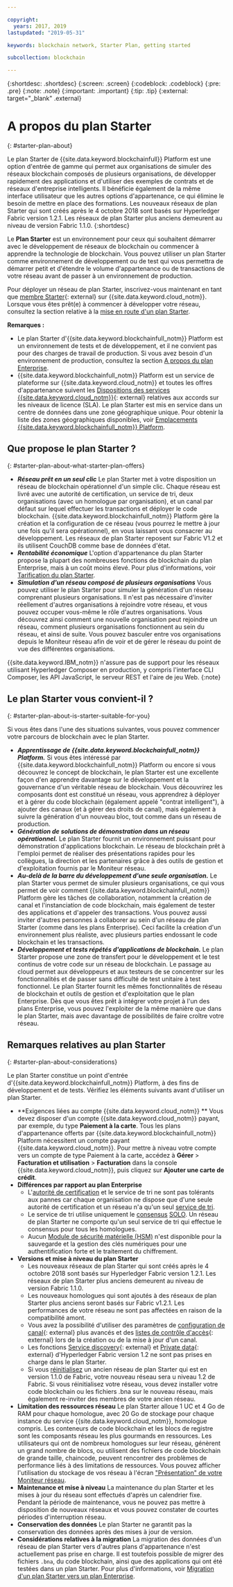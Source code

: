 ```yaml
---

copyright:
  years: 2017, 2019
lastupdated: "2019-05-31"

keywords: blockchain network, Starter Plan, getting started

subcollection: blockchain

---
```


{:shortdesc: .shortdesc}
{:screen: .screen}
{:codeblock: .codeblock}
{:pre: .pre}
{:note: .note}
{:important: .important}
{:tip: .tip}
{:external: target="_blank" .external}

# A propos du plan Starter
{: #starter-plan-about}

<!--[placeholder] Starter Plan is deprecated on May 30. No new Starter Plan networks can be created then. Your existing networks are not affected, but you can use them and get IBM's support on them for only another 30 days. You might consider using {{site.data.keyword.blockchainfull_notm}} Platform free 2.0 beta instead.
{: note} -->

Le plan Starter de {{site.data.keyword.blockchainfull}} Platform est une option d'entrée de gamme qui permet aux organisations de simuler des réseaux blockchain composés de plusieurs organisations, de développer rapidement des applications et d'utiliser des exemples de contrats et de réseaux d'entreprise intelligents. Il bénéficie également de la même interface utilisateur que les autres options d'appartenance, ce qui élimine le besoin de mettre en place des formations. Les nouveaux réseaux de plan Starter qui sont créés après le 4 octobre 2018 sont basés sur Hyperledger Fabric version 1.2.1. Les réseaux de plan Starter plus anciens demeurent au niveau de version Fabric 1.1.0.
{:shortdesc}

Le **Plan Starter** est un environnement pour ceux qui souhaitent démarrer avec le développement de réseaux de blockchain ou commencer à apprendre la technologie de blockchain. Vous pouvez utiliser un plan Starter comme environnement de développement ou de test qui vous permettra de démarrer petit et d'étendre le volume d'appartenance ou de transactions de votre réseau avant de passer à un environnement de production.

 Pour déployer un réseau de plan Starter, inscrivez-vous maintenant en tant que [membre Starter](https://cloud.ibm.com/catalog/services/ibm-blockchain-5-prod){: external} sur {{site.data.keyword.cloud_notm}}. Lorsque vous êtes prêt(e) à commencer à développer votre réseau, consultez la section relative à la [mise en route d'un plan Starter](/docs/services/blockchain?topic=blockchain-getting-started-with-starter-plan#getting-started-with-starter-plan).


**Remarques :**
- Le plan Starter d'{{site.data.keyword.blockchainfull_notm}} Platform est un environnement de tests et de développement, et il ne convient pas pour des charges de travail de production. Si vous avez besoin d'un environnement de production, consultez la section [A propos du plan Enterprise](/docs/services/blockchain?topic=blockchain-enterprise-plan-about#enterprise-plan-about).
- {{site.data.keyword.blockchainfull_notm}} Platform est un service de plateforme sur {{site.data.keyword.cloud_notm}} et toutes les offres d'appartenance suivent les [Dispositions des services {{site.data.keyword.cloud_notm}}](http://www-03.ibm.com/software/sla/sladb.nsf/sla/bm){: external} relatives aux accords sur les niveaux de licence (SLA). Le plan Starter est mis en service dans un centre de données dans une zone géographique unique. Pour obtenir la liste des zones géographiques disponibles, voir [Emplacements {{site.data.keyword.blockchainfull_notm}} Platform](/docs/services/blockchain?topic=blockchain-ibp-regions-locations#ibp-regions-locations).

## Que propose le plan Starter ?
{: #starter-plan-about-what-starter-plan-offers}

- **_Réseau prêt en un seul clic_**
    Le plan Starter met à votre disposition un réseau de blockchain opérationnel d'un simple clic. Chaque réseau est livré avec une autorité de certification, un service de tri, deux organisations (avec un homologue par organisation), et un canal par défaut sur lequel effectuer les transactions et déployer le code blockchain. {{site.data.keyword.blockchainfull_notm}} Platform gère la création et la configuration de ce réseau (vous pourrez le mettre à jour une fois qu'il sera opérationnel), en vous laissant vous consacrer au développement. Les réseaux de plan Starter reposent sur Fabric V1.2 et ils utilisent CouchDB comme base de données d'état.
- **_Rentabilité économique_**
    L'option d'appartenance du plan Starter propose la plupart des nombreuses fonctions de blockchain du plan Enterprise, mais à un coût moins élevé. Pour plus d'informations, voir [Tarification du plan Starter](/docs/services/blockchain/howto?topic=blockchain-ibp-pricing#ibp-pricing-starter-pricing).
- **_Simulation d'un réseau composé de plusieurs organisations_**
    Vous pouvez utiliser le plan Starter pour simuler la génération d'un réseau comprenant plusieurs organisations. Il n'est pas nécessaire d'inviter réellement d'autres organisations à rejoindre votre réseau, et vous pouvez occuper vous-même le rôle d'autres organisations. Vous découvrez ainsi comment une nouvelle organisation peut rejoindre un réseau, comment plusieurs organisations fonctionnent au sein du réseau, et ainsi de suite. Vous pouvez basculer entre vos organisations depuis le Moniteur réseau afin de voir et de gérer le réseau du point de vue des différentes organisations.

{{site.data.keyword.IBM_notm}} n'assure pas de support pour les réseaux utilisant Hyperledger Composer en production, y compris l'interface CLI Composer, les API JavaScript, le serveur REST et l'aire de jeu Web.
{:note}

## Le plan Starter vous convient-il ?
{: #starter-plan-about-is-starter-suitable-for-you}

Si vous êtes dans l'une des situations suivantes, vous pouvez commencer votre parcours de blockchain avec le plan Starter.
- **_Apprentissage de {{site.data.keyword.blockchainfull_notm}} Platform._**
    Si vous êtes intéressé par {{site.data.keyword.blockchainfull_notm}} Platform ou encore si vous découvrez le concept de blockchain, le plan Starter est une excellente façon d'en apprendre davantage sur le développement et la gouvernance d'un véritable réseau de blockchain. Vous découvrirez les composants dont est constitué un réseau, vous apprendrez à déployer et à gérer du code blockchain (également appelé "contrat intelligent"), à ajouter des canaux (et à gérer des droits de canal), mais également à suivre la génération d'un nouveau bloc, tout comme dans un réseau de production.
- **_Génération de solutions de démonstration dans un réseau opérationnel._**
    Le plan Starter fournit un environnement puissant pour démonstration d'applications blockchain. Le réseau de blockchain prêt à l'emploi permet de réaliser des présentations rapides pour les collègues, la direction et les partenaires grâce à des outils de gestion et d'exploitation fournis par le Moniteur réseau.
- **_Au-delà de la barre du développement d'une seule organisation._**
    Le plan Starter vous permet de simuler plusieurs organisations, ce qui vous permet de voir comment {{site.data.keyword.blockchainfull_notm}} Platform gère les tâches de collaboration, notamment la création de canal et l'instanciation de code blockchain, mais également de tester des applications et d'appeler des transactions. Vous pouvez aussi inviter d'autres personnes à collaborer au sein d'un réseau de plan Starter (comme dans les plans Enterprise). Ceci facilite la création d'un environnement plus réaliste, avec plusieurs parties endossant le code blockchain et les transactions.
- **_Développement et tests répétés d'applications de blockchain._**
    Le plan Starter propose une zone de transfert pour le développement et le test continus de votre code sur un réseau de blockchain. Le passage au cloud permet aux développeurs et aux testeurs de se concentrer sur les fonctionnalités et de passer sans difficulté de test unitaire à test fonctionnel. Le plan Starter fournit les mêmes fonctionnalités de réseau de blockchain et outils de gestion et d'exploitation que le plan Enterprise. Dès que vous êtes prêt à intégrer votre projet à l'un des plans Enterprise, vous pouvez l'exploiter de la même manière que dans le plan Starter, mais avec davantage de possibilités de faire croître votre réseau.

## Remarques relatives au plan Starter
{: #starter-plan-about-considerations}

Le plan Starter constitue un point d'entrée d'{{site.data.keyword.blockchainfull_notm}} Platform, à des fins de développement et de tests.  Vérifiez les éléments suivants avant d'utiliser un plan Starter.

- **Exigences liées au compte {{site.data.keyword.cloud_notm}} **
    Vous devez disposer d'un compte {{site.data.keyword.cloud_notm}} payant, par exemple, du type **Paiement à la carte**. Tous les plans d'appartenance offerts par {{site.data.keyword.blockchainfull_notm}} Platform nécessitent un compte payant {{site.data.keyword.cloud_notm}}. Pour mettre à niveau votre compte vers un compte de type Paiement à la carte, accédez à **Gérer** > **Facturation et utilisation** > **Facturation** dans la console {{site.data.keyword.cloud_notm}}, puis cliquez sur **Ajouter une carte de crédit**.
- **Différences par rapport au plan Enterprise**
    - L'[autorité de certification](/docs/services/blockchain?topic=blockchain-glossary#glossary-CA) et le service de tri ne sont pas tolérants aux pannes car chaque organisation ne dispose que d'une seule autorité de certification et un réseau n'a qu'un seul [service de tri](/docs/services/blockchain?topic=blockchain-glossary#glossary-orderer).
    - Le service de tri utilise uniquement le [consensus](/docs/services/blockchain?topic=blockchain-glossary#glossary-consensus) [SOLO](/docs/services/blockchain?topic=blockchain-glossary#glossary-solo). Un réseau de plan Starter ne comporte qu'un seul service de tri qui effectue le consensus pour tous les homologues.
    - Aucun [Module de sécurité matérielle (HSM)](/docs/services/blockchain?topic=blockchain-glossary#glossary-hsm) n'est disponible pour la sauvegarde et la gestion des clés numériques pour une authentification forte et le traitement du chiffrement.
- **Versions et mise à niveau du plan Starter**
    - Les nouveaux réseaux de plan Starter qui sont créés après le 4 octobre 2018 sont basés sur Hyperledger Fabric version 1.2.1. Les réseaux de plan Starter plus anciens demeurent au niveau de version Fabric 1.1.0.
    - Les nouveaux homologues qui sont ajoutés à des réseaux de plan Starter plus anciens seront basés sur Fabric v1.2.1. Les performances de votre réseau ne sont pas affectées en raison de la compatibilité amont.
    - Vous avez la possibilité d'utiliser des paramètres de [configuration de canal](https://hyperledger-fabric.readthedocs.io/en/release-1.2/config_update.html){: external} plus avancés et des [listes de contrôle d'accès](https://hyperledger-fabric.readthedocs.io/en/release-1.2/access_control.html){: external} lors de la création ou de la mise à jour d'un canal.
    - Les fonctions [Service discovery](https://hyperledger-fabric.readthedocs.io/en/release-1.2/discovery-overview.html){: external} et [Private data](https://hyperledger-fabric.readthedocs.io/en/release-1.2/private-data/private-data.html){: external} d'Hyperledger Fabric version 1.2 ne sont pas prises en charge dans le plan Starter.
    - Si vous [réinitialisez](/docs/services/blockchain?topic=blockchain-ibp-dashboard#ibp-dashboard-reset-network) un ancien réseau de plan Starter qui est en version 1.1.0 de Fabric, votre nouveau réseau sera u niveau 1.2 de Fabric. Si vous réinitialisez votre réseau, vous devez installer votre code blockchain ou les fichiers .bna sur le nouveau réseau, mais également re-inviter des membres de votre ancien réseau.
- **Limitation des ressources réseau**
    Le plan Starter alloue 1 UC et 4 Go de RAM pour chaque homologue, avec 20 Go de stockage pour chaque instance du service {{site.data.keyword.cloud_notm}}, homologue compris. Les conteneurs de code blockchain et les blocs de registre sont les composants réseau les plus gourmands en ressources. Les utilisateurs qui ont de nombreux homologues sur leur réseau, génèrent un grand nombre de blocs, ou utilisent des fichiers de code blockchain de grande taille, chaincode, peuvent rencontrer des problèmes de performance liés à des limitations de ressources. Vous pouvez afficher l'utilisation du stockage de vos réseau à l'écran ["Présentation" de votre Moniteur réseau](/docs/services/blockchain?topic=blockchain-ibp-dashboard#ibp-dashboard-storage).
- **Maintenance et mise à niveau**
    La maintenance du plan Starter et les mises à jour du réseau sont effectués d'après un calendrier fixe. Pendant la période de maintenance, vous ne pouvez pas mettre à disposition de nouveaux réseaux et vous pouvez constater de courtes périodes d'interruption réseau.
- **Conservation des données**
    Le plan Starter ne garantit pas la conservation des données après des mises à jour de version.
- **Considérations relatives à la migration**
    La migration des données d'un réseau de plan Starter vers d'autres plans d'appartenance n'est actuellement pas prise en charge. Il est toutefois possible de migrer des fichiers `.bna`, du code blockchain, ainsi que des applications qui ont été testées dans un plan Starter. Pour plus d'informations, voir [Migration d'un plan Starter vers un plan Enterprise](/docs/services/blockchain/howto?topic=blockchain-migrate_starter_to_enterprise#migrate_starter_to_enterprise).
